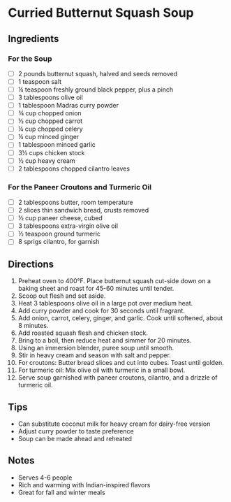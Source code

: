 # Curried Butternut Squash Soup

## Ingredients

### For the Soup
- [ ] 2 pounds butternut squash, halved and seeds removed
- [ ] 1 teaspoon salt
- [ ] ¼ teaspoon freshly ground black pepper, plus a pinch
- [ ] 3 tablespoons olive oil
- [ ] 1 tablespoon Madras curry powder
- [ ] ¾ cup chopped onion
- [ ] ½ cup chopped carrot
- [ ] ¼ cup chopped celery
- [ ] ¼ cup minced ginger
- [ ] 1 tablespoon minced garlic
- [ ] 3½ cups chicken stock
- [ ] ½ cup heavy cream
- [ ] 2 tablespoons chopped cilantro leaves

### For the Paneer Croutons and Turmeric Oil
- [ ] 2 tablespoons butter, room temperature
- [ ] 2 slices thin sandwich bread, crusts removed
- [ ] ½ cup paneer cheese, cubed
- [ ] 3 tablespoons extra-virgin olive oil
- [ ] ½ teaspoon ground turmeric
- [ ] 8 sprigs cilantro, for garnish

## Directions
1. Preheat oven to 400°F. Place butternut squash cut-side down on a baking sheet and roast for 45-60 minutes until tender.
2. Scoop out flesh and set aside.
3. Heat 3 tablespoons olive oil in a large pot over medium heat.
4. Add curry powder and cook for 30 seconds until fragrant.
5. Add onion, carrot, celery, ginger, and garlic. Cook until softened, about 8 minutes.
6. Add roasted squash flesh and chicken stock.
7. Bring to a boil, then reduce heat and simmer for 20 minutes.
8. Using an immersion blender, puree soup until smooth.
9. Stir in heavy cream and season with salt and pepper.
10. For croutons: Butter bread slices and cut into cubes. Toast until golden.
11. For turmeric oil: Mix olive oil with turmeric in a small bowl.
12. Serve soup garnished with paneer croutons, cilantro, and a drizzle of turmeric oil.

## Tips
- Can substitute coconut milk for heavy cream for dairy-free version
- Adjust curry powder to taste preference
- Soup can be made ahead and reheated

## Notes
- Serves 4-6 people
- Rich and warming with Indian-inspired flavors
- Great for fall and winter meals